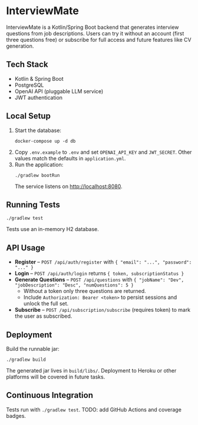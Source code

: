 # InterviewMate

InterviewMate is a Kotlin/Spring Boot backend that generates interview questions from job
descriptions. Users can try it without an account (first three questions free) or subscribe for
full access and future features like CV generation.

## Tech Stack
- Kotlin & Spring Boot
- PostgreSQL
- OpenAI API (pluggable LLM service)
- JWT authentication

## Local Setup
1. Start the database:
   ```
   docker-compose up -d db
   ```
2. Copy `.env.example` to `.env` and set `OPENAI_API_KEY` and `JWT_SECRET`.
   Other values match the defaults in `application.yml`.
3. Run the application:
   ```
   ./gradlew bootRun
   ```
   The service listens on <http://localhost:8080>.

## Running Tests
```
./gradlew test
```
Tests use an in-memory H2 database.

## API Usage
- **Register** – `POST /api/auth/register` with `{ "email": "...", "password": "..." }`
- **Login** – `POST /api/auth/login` returns `{ token, subscriptionStatus }`
- **Generate Questions** – `POST /api/questions` with `{ "jobName": "Dev", "jobDescription": "Desc", "numQuestions": 5 }`
  - Without a token only three questions are returned.
  - Include `Authorization: Bearer <token>` to persist sessions and unlock the full set.
- **Subscribe** – `POST /api/subscription/subscribe` (requires token) to mark the user as subscribed.

## Deployment
Build the runnable jar:
```
./gradlew build
```
The generated jar lives in `build/libs/`. Deployment to Heroku or other platforms will be covered in
future tasks.

## Continuous Integration
Tests run with `./gradlew test`. TODO: add GitHub Actions and coverage badges.

